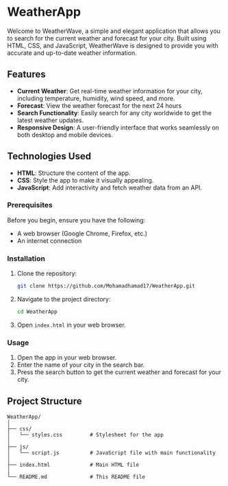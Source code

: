 # WeatherApp

Welcome to WeatherWave, a simple and elegant application that allows you to search for the current weather and forecast for your city. Built using HTML, CSS, and JavaScript, WeatherWave is designed to provide you with accurate and up-to-date weather information.

## Features

- **Current Weather**: Get real-time weather information for your city, including temperature, humidity, wind speed, and more.
- **Forecast**: View the weather forecast for the next 24 hours 
- **Search Functionality**: Easily search for any city worldwide to get the latest weather updates.
- **Responsive Design**: A user-friendly interface that works seamlessly on both desktop and mobile devices.

## Technologies Used

- **HTML**: Structure the content of the app.
- **CSS**: Style the app to make it visually appealing.
- **JavaScript**: Add interactivity and fetch weather data from an API.

### Prerequisites

Before you begin, ensure you have the following:

- A web browser (Google Chrome, Firefox, etc.)
- An internet connection

### Installation

1. Clone the repository:
    ```bash
    git clone https://github.com/Mohamadhamad17/WeatherApp.git
    ```
2. Navigate to the project directory:
    ```bash
    cd WeatherApp
    ```
3. Open `index.html` in your web browser.

### Usage

1. Open the app in your web browser.
2. Enter the name of your city in the search bar.
3. Press the search button to get the current weather and forecast for your city.

## Project Structure

```plaintext
WeatherApp/
│
├── css/
│   └── styles.css         # Stylesheet for the app
│
├── js/
│   └── script.js          # JavaScript file with main functionality
│
├── index.html             # Main HTML file
│
└── README.md              # This README file
